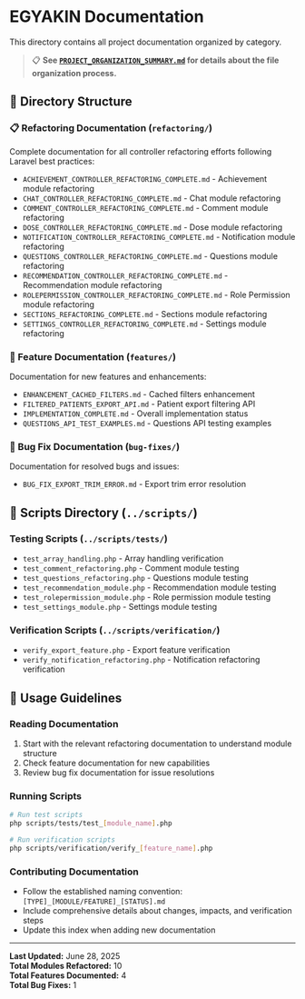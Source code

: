 # EGYAKIN Documentation

This directory contains all project documentation organized by category.

> 📋 **See [`PROJECT_ORGANIZATION_SUMMARY.md`](PROJECT_ORGANIZATION_SUMMARY.md) for details about the file organization process.**

## 📁 Directory Structure

### 📋 Refactoring Documentation (`refactoring/`)
Complete documentation for all controller refactoring efforts following Laravel best practices:

- `ACHIEVEMENT_CONTROLLER_REFACTORING_COMPLETE.md` - Achievement module refactoring
- `CHAT_CONTROLLER_REFACTORING_COMPLETE.md` - Chat module refactoring  
- `COMMENT_CONTROLLER_REFACTORING_COMPLETE.md` - Comment module refactoring
- `DOSE_CONTROLLER_REFACTORING_COMPLETE.md` - Dose module refactoring
- `NOTIFICATION_CONTROLLER_REFACTORING_COMPLETE.md` - Notification module refactoring
- `QUESTIONS_CONTROLLER_REFACTORING_COMPLETE.md` - Questions module refactoring
- `RECOMMENDATION_CONTROLLER_REFACTORING_COMPLETE.md` - Recommendation module refactoring
- `ROLEPERMISSION_CONTROLLER_REFACTORING_COMPLETE.md` - Role Permission module refactoring
- `SECTIONS_REFACTORING_COMPLETE.md` - Sections module refactoring
- `SETTINGS_CONTROLLER_REFACTORING_COMPLETE.md` - Settings module refactoring

### 🚀 Feature Documentation (`features/`)
Documentation for new features and enhancements:

- `ENHANCEMENT_CACHED_FILTERS.md` - Cached filters enhancement
- `FILTERED_PATIENTS_EXPORT_API.md` - Patient export filtering API
- `IMPLEMENTATION_COMPLETE.md` - Overall implementation status
- `QUESTIONS_API_TEST_EXAMPLES.md` - Questions API testing examples

### 🐛 Bug Fix Documentation (`bug-fixes/`)
Documentation for resolved bugs and issues:

- `BUG_FIX_EXPORT_TRIM_ERROR.md` - Export trim error resolution

## 🔧 Scripts Directory (`../scripts/`)

### Testing Scripts (`../scripts/tests/`)
- `test_array_handling.php` - Array handling verification
- `test_comment_refactoring.php` - Comment module testing
- `test_questions_refactoring.php` - Questions module testing
- `test_recommendation_module.php` - Recommendation module testing
- `test_rolepermission_module.php` - Role permission module testing
- `test_settings_module.php` - Settings module testing

### Verification Scripts (`../scripts/verification/`)
- `verify_export_feature.php` - Export feature verification
- `verify_notification_refactoring.php` - Notification refactoring verification

## 📝 Usage Guidelines

### Reading Documentation
1. Start with the relevant refactoring documentation to understand module structure
2. Check feature documentation for new capabilities
3. Review bug fix documentation for issue resolutions

### Running Scripts
```bash
# Run test scripts
php scripts/tests/test_[module_name].php

# Run verification scripts  
php scripts/verification/verify_[feature_name].php
```

### Contributing Documentation
- Follow the established naming convention: `[TYPE]_[MODULE/FEATURE]_[STATUS].md`
- Include comprehensive details about changes, impacts, and verification steps
- Update this index when adding new documentation

---

**Last Updated:** June 28, 2025  
**Total Modules Refactored:** 10  
**Total Features Documented:** 4  
**Total Bug Fixes:** 1
